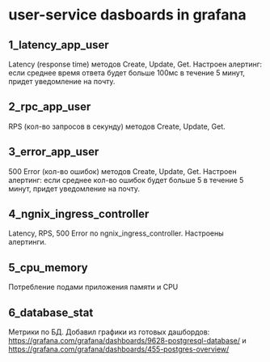 # user-service dasboards in grafana

## 1_latency_app_user
Latency (response time) методов Create, Update, Get. Настроен алертинг: если среднее время ответа будет больше 100мс в течение 5 минут, придет уведомление на почту.

## 2_rpc_app_user
RPS (кол-во запросов в секунду) методов Create, Update, Get. 

## 3_error_app_user
500 Error (кол-во ошибок) методов Create, Update, Get. Настроен алертинг: если среднее кол-во ошибок будет больше 5 в течение 5 минут, придет уведомление на почту.

## 4_ngnix_ingress_controller
Latency, RPS, 500 Error по ngnix_ingress_controller. Настроены алертинги.

## 5_cpu_memory
Потребление подами приложения памяти и CPU

## 6_database_stat
Метрики по БД. Добавил графики из готовых дашбордов: https://grafana.com/grafana/dashboards/9628-postgresql-database/ и https://grafana.com/grafana/dashboards/455-postgres-overview/